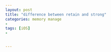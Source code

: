 ```yaml
---
layout: post
title: "difference between retain and strong"
categories: memory manage
- 
tags: [iOS]
- 


---
```

